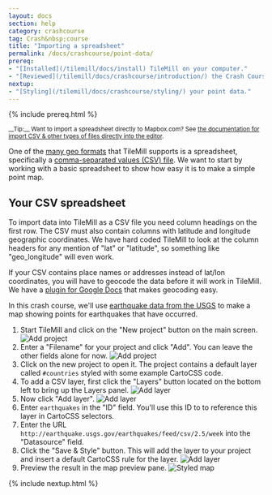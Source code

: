 ```yaml
---
layout: docs
section: help
category: crashcourse
tag: Crash&nbsp;course
title: "Importing a spreadsheet"
permalink: /docs/crashcourse/point-data/
prereq:
- "[Installed](/tilemill/docs/install) TileMill on your computer."
- "[Reviewed](/tilemill/docs/crashcourse/introduction/) the Crash Course introduction."
nextup:
- "[Styling](/tilemill/docs/crashcourse/styling/) your point data."
---
```


{% include prereq.html %}

<small class='note' markdown='1'>
__Tip:__ Want to import a spreadsheet directly to Mapbox.com? See <a href='https://www.mapbox.com/help/import-features/'>the documentation for import CSV &amp; other types of files directly into the editor</a>.
</small>

One of the [many geo formats](/tilemill/docs/manual/adding-layers/) that TileMill supports is a spreadsheet, specifically a [comma-separated values (CSV) file](http://en.wikipedia.org/wiki/Comma-separated_values). We want to start by working with a basic spreadsheet to show how easy it is to make a simple point map.  

## Your CSV spreadsheet
To import data into TileMill as a CSV file you need column headings on the first row. The CSV must also contain columns with latitude and longitude geographic coordinates. We have hard coded TileMill to look at the column headers for any mention of "lat" or "latitude", so something like "geo_longitude" will even work. 

If your CSV contains place names or addresses instead of lat/lon coordinates, you will have to geocode the data before it will work in TileMill. We have a [plugin for Google Docs](http://developmentseed.org/blog/2011/10/12/mapping-google-doc-spreadsheet/) that makes geocoding easy.

In this crash course, we'll use [earthquake data from the USGS](http://earthquake.usgs.gov/earthquakes/feed/) to make a map showing points for earthquakes that have occurred. 

1. Start TileMill and click on the "New project" button on the main screen.
  ![Add project](/tilemill/assets/pages/csv-1.png)
2. Enter a "Filename" for your project and click "Add". You can leave the other fields alone for now.
  ![Add project](/tilemill/assets/pages/csv-2.png)
3. Click on the new project to open it. The project contains a default layer called `#countries` styled with some example CartoCSS code.
4. To add a CSV layer, first click the "Layers" button located on the bottom left to bring up the Layers panel.
  ![Add layer](/tilemill/assets/pages/csv-3.png)
5. Now click "Add layer".
  ![Add layer](/tilemill/assets/pages/csv-4.png)
6. Enter `earthquakes` in the "ID" field. You'll use this ID to to reference this layer in CartoCSS selectors.
7. Enter the URL `http://earthquake.usgs.gov/earthquakes/feed/csv/2.5/week` into the "Datasource" field.
8. Click the "Save & Style" button. This will add the layer to your project and insert a default CartoCSS rule for the layer.
  ![Add layer](/tilemill/assets/pages/csv-7.png)
9. Preview the result in the map preview pane.
  ![Styled map](/tilemill/assets/pages/earthquake-map.png)

{% include nextup.html %}
